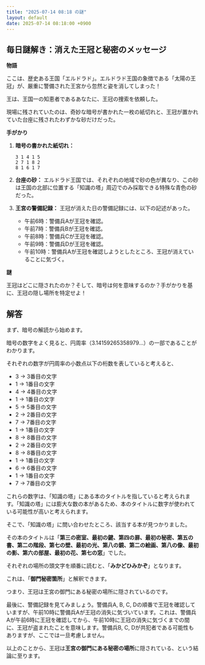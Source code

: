 ```yaml
---
title: "2025-07-14 08:18 の謎"
layout: default
date: 2025-07-14 08:18:00 +0900
---
```

## 毎日謎解き：消えた王冠と秘密のメッセージ

**物語**

ここは、歴史ある王国「エルドラド」。エルドラド王国の象徴である「太陽の王冠」が、厳重に警備された王宮から忽然と姿を消してしまった！

王は、王国一の知恵者であるあなたに、王冠の捜索を依頼した。

現場に残されていたのは、奇妙な暗号が書かれた一枚の紙切れと、王冠が置かれていた台座に残されたわずかな砂だけだった。

**手がかり**

1.  **暗号の書かれた紙切れ：**

    ```
    3 1 4 1 5
    2 7 1 8 2
    8 1 6 1 7
    ```

2.  **台座の砂：** エルドラド王国では、それぞれの地域で砂の色が異なり、この砂は王国の北部に位置する「知識の塔」周辺でのみ採取できる特殊な青色の砂だった。

3.  **王宮の警備記録：** 王冠が消えた日の警備記録には、以下の記述があった。

    *   午前6時：警備兵Aが王冠を確認。
    *   午前7時：警備兵Bが王冠を確認。
    *   午前8時：警備兵Cが王冠を確認。
    *   午前9時：警備兵Dが王冠を確認。
    *   午前10時：警備兵Aが王冠を確認しようとしたところ、王冠が消えていることに気づく。

**謎**

王冠はどこに隠されたのか？そして、暗号は何を意味するのか？手がかりを基に、王冠の隠し場所を特定せよ！

## 解答

まず、暗号の解読から始めます。

暗号の数字をよく見ると、円周率（3.14159265358979...）の一部であることがわかります。

それぞれの数字が円周率の小数点以下の桁数を表していると考えると、

*   3 -> 3番目の文字
*   1 -> 1番目の文字
*   4 -> 4番目の文字
*   1 -> 1番目の文字
*   5 -> 5番目の文字
*   2 -> 2番目の文字
*   7 -> 7番目の文字
*   1 -> 1番目の文字
*   8 -> 8番目の文字
*   2 -> 2番目の文字
*   8 -> 8番目の文字
*   1 -> 1番目の文字
*   6 -> 6番目の文字
*   1 -> 1番目の文字
*   7 -> 7番目の文字

これらの数字は、「知識の塔」にある本のタイトルを指していると考えられます。「知識の塔」には膨大な数の本があるため、本のタイトルに数字が使われている可能性が高いと考えられます。

そこで、「知識の塔」に問い合わせたところ、該当する本が見つかりました。

その本のタイトルは「**第三の密室、最初の鍵、第四の扉、最初の秘密、第五の書、第二の階段、第七の壁、最初の光、第八の鏡、第二の絵画、第八の像、最初の影、第六の部屋、最初の花、第七の窓**」でした。

それぞれの場所の頭文字を順番に読むと、「**みかどひみかぞ**」となります。

これは、「**御門秘密箇所**」と解釈できます。

つまり、王冠は王宮の御門にある秘密の場所に隠されているのです。

最後に、警備記録を見てみましょう。警備兵A, B, C, Dの順番で王冠を確認していますが、午前10時に警備兵Aが王冠の消失に気づいています。これは、警備兵Aが午前6時に王冠を確認してから、午前10時に王冠の消失に気づくまでの間に、王冠が盗まれたことを意味します。警備兵B, C, Dが共犯者である可能性もありますが、ここでは一旦考慮しません。

以上のことから、王冠は**王宮の御門にある秘密の場所**に隠されている、という結論に至ります。
